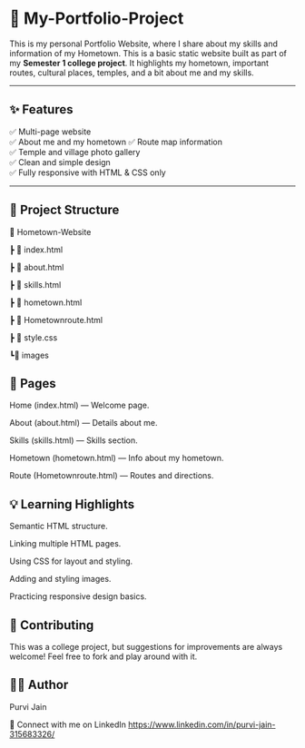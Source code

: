 # 🏡 My-Portfolio-Project
This is my personal Portfolio Website, where I share about my skills and information of my Hometown. This is a basic static website built as part of my **Semester 1 college project**. It highlights my hometown, important routes, cultural places, temples, and a bit about me and my skills.

---

## ✨ **Features**

✅ Multi-page website  
✅ About me and my hometown 
✅ Route map information  
✅ Temple and village photo gallery  
✅ Clean and simple design  
✅ Fully responsive with HTML & CSS only

---

## 📂 **Project Structure**

📂 Hometown-Website

┣ 📜 index.html

┣ 📜 about.html

┣ 📜 skills.html

┣ 📜 hometown.html

┣ 📜 Hometownroute.html

┣ 📜 style.css

┗📂 images


## 🚀 Pages
Home (index.html) — Welcome page.

About (about.html) — Details about me.

Skills (skills.html) — Skills section.

Hometown (hometown.html) — Info about my hometown.

Route (Hometownroute.html) — Routes and directions.

## 💡 Learning Highlights
Semantic HTML structure.

Linking multiple HTML pages.

Using CSS for layout and styling.

Adding and styling images.

Practicing responsive design basics.

## 🤝 Contributing
This was a college project, but suggestions for improvements are always welcome!
Feel free to fork and play around with it.

## 👩‍💻 Author
Purvi Jain

📌 Connect with me on LinkedIn
https://www.linkedin.com/in/purvi-jain-315683326/

